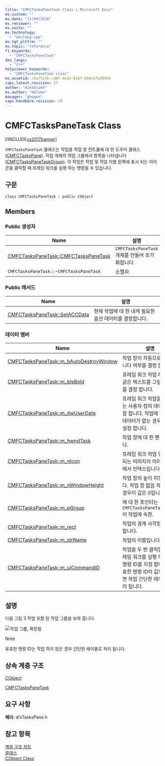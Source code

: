 ```yaml
---
title: "CMFCTasksPaneTask Class | Microsoft Docs"
ms.custom: ""
ms.date: "11/04/2016"
ms.reviewer: ""
ms.suite: ""
ms.technology: 
  - "devlang-cpp"
ms.tgt_pltfrm: ""
ms.topic: "reference"
f1_keywords: 
  - "CMFCTasksPaneTask"
dev_langs: 
  - "C++"
helpviewer_keywords: 
  - "CMFCTasksPaneTask class"
ms.assetid: c5a7513b-cd8f-4e2e-b16f-650e1fe30954
caps.latest.revision: 27
author: "mikeblome"
ms.author: "mblome"
manager: "ghogen"
caps.handback.revision: 29
---
```

# CMFCTasksPaneTask Class
[!INCLUDE[vs2017banner](../../assembler/inline/includes/vs2017banner.md)]

`CMFCTasksPaneTask` 클래스는 작업을 작업 창 컨트롤에 대 한 도우미 클래스 \([CMFCTasksPane](../../mfc/reference/cmfctaskspane-class.md)\).  작업 개체의 작업 그룹에서 항목을 나타냅니다 \([CMFCTasksPaneTaskGroup](../../mfc/reference/cmfctaskspanetaskgroup-class.md)\).  각 작업은 작업 및 작업 이름 왼쪽에 표시 되는 아이콘을 클릭할 때 프레임 워크를 실행 하는 명령을 수 있습니다.  
  
## 구문  
  
```  
class CMFCTasksPaneTask : public CObject  
```  
  
## Members  
  
### Public 생성자  
  
|Name|설명|  
|----------|--------|  
|[CMFCTasksPaneTask::CMFCTasksPaneTask](../Topic/CMFCTasksPaneTask::CMFCTasksPaneTask.md)|`CMFCTasksPaneTask` 개체를 만들어 초기화합니다.|  
|`CMFCTasksPaneTask::~CMFCTasksPaneTask`|소멸자.|  
  
### Public 메서드  
  
|Name|설명|  
|----------|--------|  
|[CMFCTasksPaneTask::SetACCData](../Topic/CMFCTasksPaneTask::SetACCData.md)|현재 작업에 대 한 내게 필요한 옵션 데이터를 결정합니다.|  
  
### 데이터 멤버  
  
|Name|설명|  
|----------|--------|  
|[CMFCTasksPaneTask::m\_bAutoDestroyWindow](../Topic/CMFCTasksPaneTask::m_bAutoDestroyWindow.md)|작업 창이 자동으로 소멸 됩니다 여부를 결정 합니다.|  
|[CMFCTasksPaneTask::m\_bIsBold](../Topic/CMFCTasksPaneTask::m_bIsBold.md)|프레임 워크 작업 레이블을 굵은 텍스트를 그릴지 여부를 결정 합니다.|  
|[CMFCTasksPaneTask::m\_dwUserData](../Topic/CMFCTasksPaneTask::m_dwUserData.md)|프레임 워크 작업을 연결 하는 사용자 정의 데이터를 포함 합니다.  작업에 연결 된 데이터가 없는 경우 0으로 설정 합니다.|  
|[CMFCTasksPaneTask::m\_hwndTask](../Topic/CMFCTasksPaneTask::m_hwndTask.md)|작업 창에 대 한 핸들입니다.|  
|[CMFCTasksPaneTask::m\_nIcon](../Topic/CMFCTasksPaneTask::m_nIcon.md)|프레임 워크 작업 옆에 표시 되는 이미지의 이미지 목록에서 인덱스입니다.|  
|[CMFCTasksPaneTask::m\_nWindowHeight](../Topic/CMFCTasksPaneTask::m_nWindowHeight.md)|작업 창의 높이 지정 합니다.  작업 창 없음 작업 있는 경우이 값은 0입니다.|  
|[CMFCTasksPaneTask::m\_pGroup](../Topic/CMFCTasksPaneTask::m_pGroup.md)|에 대 한 포인터는 `CMFCTasksPaneTaskGroup` 이 작업에 속한.|  
|[CMFCTasksPaneTask::m\_rect](../Topic/CMFCTasksPaneTask::m_rect.md)|작업의 경계 사각형을 지정합니다.|  
|[CMFCTasksPaneTask::m\_strName](../Topic/CMFCTasksPaneTask::m_strName.md)|작업의 이름입니다.|  
|[CMFCTasksPaneTask::m\_uiCommandID](../Topic/CMFCTasksPaneTask::m_uiCommandID.md)|작업을 두 번 클릭할 때 프레임 워크를 실행 하는 명령 명령 ID를 지정 합니다.  유효한 명령 ID이 값이 없으면 작업 간단한 레이블로 처리 됩니다.|  
  
## 설명  
 다음 그림 3 작업 포함 된 작업 그룹을 보여 줍니다.  
  
 ![작업 그룹, 확장됨](../../mfc/reference/media/nexttaskgrpexpand.png "NextTaskGrpExpand")  
  
> [!NOTE]
>  유효한 명령 ID는 작업 하지 않은 경우 간단한 레이블로 처리 됩니다.  
  
## 상속 계층 구조  
 [CObject](../../mfc/reference/cobject-class.md)  
  
 [CMFCTasksPaneTask](../../mfc/reference/cmfctaskspanetask-class.md)  
  
## 요구 사항  
 **헤더:** afxTasksPane.h  
  
## 참고 항목  
 [계층 구조 차트](../../mfc/hierarchy-chart.md)   
 [클래스](../../mfc/reference/mfc-classes.md)   
 [CObject Class](../../mfc/reference/cobject-class.md)